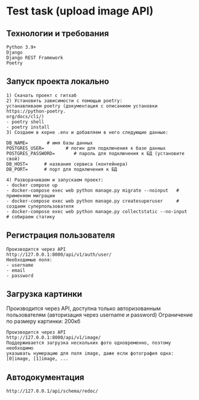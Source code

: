 # Test task (upload image API)

## Технологии и требования
```
Python 3.9+
Django
Django REST Framework
Poetry
```

## Запуск проекта локально
```
1) Скачать проект с гитхаб
2) Установить зависимости c помощью poetry:
устанавливаем poetry (документация с описанием установки https://python-poetry.
org/docs/cli/)
- poetry shell
- poetry install
3) Создаем в корне .env и добавляем в него следующие данные:

DB_NAME=       # имя базы данных
POSTGRES_USER=        # логин для подключения к базе данных
POSTGRES_PASSWORD=       # пароль для подключения к БД (установите свой)
DB_HOST=      # название сервиса (контейнера)
DB_PORT=      # порт для подключения к БД

4) Разворачиваем и запускаем проект:
- docker compose up
- docker-compose exec web python manage.py migrate --noinput   # применяем миграции
- docker-compose exec web python manage.py createsuperuser     # создаем суперпользователя
- docker-compose exec web python manage.py collectstatic --no-input     # собираем статику

```

## Регистрация пользователя

```
Производится через API
http://127.0.0.1:8000/api/v1/auth/user/
Необходимые поля:
- username
- email
- password
```

## Загрузка картинки
Производится через API, доступна только авторизованным пользователям
(авторизация через username и password)
Ограничение по размеру картинки: 200кб
```
Производится через API
http://127.0.0.1:8000/api/v1/image/
Поддерживается загрузка нескольких фото одновременно, поэтому необходимо 
указывать нумерацию для поля image, даже если фотография одна:
[0]image, [1]image, ... 
```

## Автодокументация
```
http://127.0.0.1/api/schema/redoc/
```
